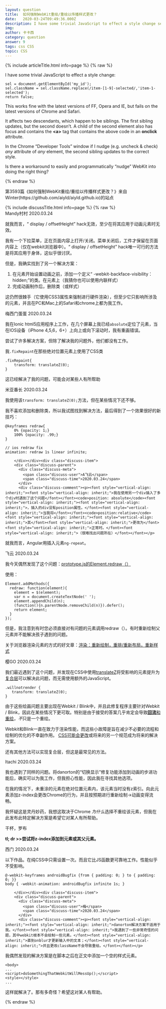 ```yaml
---
layout: question
title:  如何强制WebKit重绘/重绘以传播样式更改？
date:   2020-03-24T09:49:36.000Z
description: I have some trivial JavaScript to effect a style change sel = document.getE...
img: 
author: 卡卡西
category: question
answer: 9
tags: css CSS
topic: CSS
---
```

<div class="article-root">
  <div class="article">
    {% include articleTitle.html info=page %}
    {% raw %}
    <div class="article-content"><p>I have some trivial JavaScript to effect a style change:</p>

<pre><code>sel = document.getElementById('my_id');<font></font>
sel.className = sel.className.replace(/item-[1-9]-selected/,'item-1-selected');<font></font>
return false;<font></font>
</code></pre>

<p>This works fine with the latest versions of FF, Opera and IE, but fails on the latest versions of Chrome and Safari.</p>

<p>It affects two descendants, which happen to be siblings. The first sibling updates, but the second doesn’t. A child of the second element also has focus and contains the <strong>&lt;a&gt;</strong> tag that contains the above code in an <strong>onclick</strong> attribute.</p>

<p>In the Chrome “Developer Tools” window if I nudge (e.g. uncheck &amp; check) <em>any</em> attribute of <em>any</em> element, the second sibling updates to the correct style.</p>

<p>Is there a workaround to easily and programmatically “nudge” WebKit into doing the right thing?</p></div>
    {% endraw %}
  </div>
  <p class="winter_mark">第3593篇《如何强制WebKit重绘/重绘以传播样式更改？》来自Winter(https://github.com/aiyld/aiyld.github.io)的站点</p>
  <div class="discuss-wrapper">
    {% include discussTitle.html info=page %}
    {% raw %}
    <div class="discuss-list">
    <div class="discuss-item">
        <div class="discuss-parent">
          <div class="discuss-meta">
            <span class="discuss-user">Mandy村村</span>
            <span class="discuss-time">2020.03.24</span>
          </div>
          <div class="discuss-comment"><p><font style="vertical-align: inherit;"><font style="vertical-align: inherit;">就我而言，“ display / offsetHeight” hack无效，至少在将其应用于动画元素时无效。</font></font></p>

<p><font style="vertical-align: inherit;"><font style="vertical-align: inherit;">我有一个下拉菜单，正在页面内容上打开/关闭。</font><font style="vertical-align: inherit;">菜单关闭后，工件才保留在页面内容上（仅在webkit浏览器中）。</font><font style="vertical-align: inherit;">“ display / offsetHeight” hack唯一可行的方法是将其应用于身体，这似乎很讨厌。</font></font></p>

<p><font style="vertical-align: inherit;"><font style="vertical-align: inherit;">但是，我确实找到了另一个解决方案：</font></font></p>

<ol>
<li><font style="vertical-align: inherit;"><font style="vertical-align: inherit;">在元素开始设置动画之前，添加一个定义“ -webkit-backface-visibility：hidden;”的类。</font><font style="vertical-align: inherit;">在元素上（我猜你也可以使用内联样式）</font></font></li>
<li><font style="vertical-align: inherit;"><font style="vertical-align: inherit;">完成动画制作后，删除类（或样式）</font></font></li>
</ol>

<p><font style="vertical-align: inherit;"><font style="vertical-align: inherit;">这仍然很棘手（它使用CSS3属性来强制进行硬件渲染），但至少它只影响所涉及的元素，并且在PC和Mac上的Safari和chrome上都为我工作。</font></font></p></div>
        </div></div><div class="discuss-item">
        <div class="discuss-parent">
          <div class="discuss-meta">
            <span class="discuss-user">梅西门蛋蛋</span>
            <span class="discuss-time">2020.03.24</span>
          </div>
          <div class="discuss-comment"><p><font style="vertical-align: inherit;"><font style="vertical-align: inherit;">我在Ionic html5应用程序上工作，在几个屏幕上我已经</font></font><code>absolute</code><font style="vertical-align: inherit;"><font style="vertical-align: inherit;">定位了元素，当在IOS设备（iPhone 4,5,6，6+）上向上或向下滚动时，我有重画错误。</font></font></p>

<p><font style="vertical-align: inherit;"><font style="vertical-align: inherit;">尝试了许多解决方案，但除了解决我的问题外，他们都没有工作。</font></font></p>

<p><font style="vertical-align: inherit;"><font style="vertical-align: inherit;">我</font></font><code>.fixRepaint</code><font style="vertical-align: inherit;"><font style="vertical-align: inherit;">在那些绝对位置元素上</font><font style="vertical-align: inherit;">使用了CSS类</font></font></p>

<pre><code>.fixRepaint{<font></font>
    transform: translateZ(0);<font></font>
}<font></font>
</code></pre>

<p><font style="vertical-align: inherit;"><font style="vertical-align: inherit;">这已经解决了我的问题，可能会对某些人有所帮助 </font></font></p></div>
        </div></div><div class="discuss-item">
        <div class="discuss-parent">
          <div class="discuss-meta">
            <span class="discuss-user">米亚番长</span>
            <span class="discuss-time">2020.03.24</span>
          </div>
          <div class="discuss-comment"><p><font style="vertical-align: inherit;"><font style="vertical-align: inherit;">我使用该</font></font><code>transform: translateZ(0);</code><font style="vertical-align: inherit;"><font style="vertical-align: inherit;">方法，但在某些情况下还不够。</font></font></p>

<p><font style="vertical-align: inherit;"><font style="vertical-align: inherit;">我不喜欢添加和删除类，所以我试图找到解决方法，最后得到了一个效果很好的新技巧：</font></font></p>

<pre><code>@keyframes redraw{<font></font>
    0% {opacity: 1;}<font></font>
    100% {opacity: .99;}<font></font>
}<font></font>
<font></font>
// ios redraw fix<font></font>
animation: redraw 1s linear infinite;<font></font>
</code></pre></div>
        </div></div><div class="discuss-item">
        <div class="discuss-parent">
          <div class="discuss-meta">
            <span class="discuss-user">A飞云</span>
            <span class="discuss-time">2020.03.24</span>
          </div>
          <div class="discuss-comment"><p><font style="vertical-align: inherit;"><font style="vertical-align: inherit;">我在使用另一个div插入了多个div时遇到了这个问题</font></font><code>position: absolute</code><font style="vertical-align: inherit;"><font style="vertical-align: inherit;">，插入的div没有position属性。</font><font style="vertical-align: inherit;">当我将</font></font><code>position:relative</code><font style="vertical-align: inherit;"><font style="vertical-align: inherit;">其</font><font style="vertical-align: inherit;">更改为</font><font style="vertical-align: inherit;">正常时。</font><font style="vertical-align: inherit;">（很难找出问题所在）</font></font></p>

<p><font style="vertical-align: inherit;"><font style="vertical-align: inherit;">就我而言，Angular用插入元素</font></font><code>ng-repeat</code><font style="vertical-align: inherit;"><font style="vertical-align: inherit;">。</font></font></p></div>
        </div></div><div class="discuss-item">
        <div class="discuss-parent">
          <div class="discuss-meta">
            <span class="discuss-user">飞云</span>
            <span class="discuss-time">2020.03.24</span>
          </div>
          <div class="discuss-comment"><p><font style="vertical-align: inherit;"><font style="vertical-align: inherit;">我今天偶然发现了这个问题：</font></font><a href="http://ajaxian.com/archives/forcing-a-ui-redraw-from-javascript"><font style="vertical-align: inherit;"><font style="vertical-align: inherit;">prototype.js的Element.redraw（）</font></font></a></p>

<p><font style="vertical-align: inherit;"><font style="vertical-align: inherit;">使用： </font></font></p>

<pre><code>Element.addMethods({<font></font>
  redraw: function(element){<font></font>
    element = $(element);<font></font>
    var n = document.createTextNode(' ');<font></font>
    element.appendChild(n);<font></font>
    (function(){n.parentNode.removeChild(n)}).defer();<font></font>
    return element;<font></font>
  }<font></font>
});<font></font>
</code></pre>

<p><font style="vertical-align: inherit;"><font style="vertical-align: inherit;">但是，我注意到有时您必须直接对有问题的元素调用redraw（）。</font><font style="vertical-align: inherit;">有时重新绘制父元素并不能解决孩子遇到的问题。</font></font></p>

<p><font style="vertical-align: inherit;"><font style="vertical-align: inherit;">关于浏览器渲染元素的方式的好文章：</font></font><a href="http://www.phpied.com/rendering-repaint-reflowrelayout-restyle/"><font style="vertical-align: inherit;"><font style="vertical-align: inherit;">渲染：重新绘制，重排/重新布局，重新样式</font></font></a></p></div>
        </div></div><div class="discuss-item">
        <div class="discuss-parent">
          <div class="discuss-meta">
            <span class="discuss-user">樱GO</span>
            <span class="discuss-time">2020.03.24</span>
          </div>
          <div class="discuss-comment"><p><font style="vertical-align: inherit;"><font style="vertical-align: inherit;">我们最近遇到了这个</font><font style="vertical-align: inherit;">问题，并发现在CSS中</font><font style="vertical-align: inherit;">使用</font><a href="http://caniuse.com/#feat=transforms3d"><font style="vertical-align: inherit;">translateZ</font></a><font style="vertical-align: inherit;">将受影响的元素提升为</font></font><a href="http://www.html5rocks.com/en/tutorials/speed/layers/"><font style="vertical-align: inherit;"><font style="vertical-align: inherit;">复合层</font></font></a><font style="vertical-align: inherit;"><font style="vertical-align: inherit;">可以</font><font style="vertical-align: inherit;">解决此问题，而无需使用额外的JavaScript。</font></font><a href="http://caniuse.com/#feat=transforms3d"><font style="vertical-align: inherit;"></font></a><font style="vertical-align: inherit;"></font></p>

<pre><code>.willnotrender { <font></font>
   transform: translateZ(0); <font></font>
}<font></font>
</code></pre>

<p><font style="vertical-align: inherit;"><font style="vertical-align: inherit;">由于这些绘画问题主要出现在Webkit / Blink中，并且此修复程序主要针对Webkit / Blink，因此在某些情况下更可取。</font><font style="vertical-align: inherit;">特别是由于接受的答案几乎肯定会导致</font></font><a href="http://www.phpied.com/rendering-repaint-reflowrelayout-restyle/"><strong><font style="vertical-align: inherit;"><font style="vertical-align: inherit;">回流</font></font></strong><font style="vertical-align: inherit;"><font style="vertical-align: inherit;">和重绘</font></font></a><font style="vertical-align: inherit;"><font style="vertical-align: inherit;">，</font></font><em><font style="vertical-align: inherit;"><font style="vertical-align: inherit;">不</font></font></em><font style="vertical-align: inherit;"><font style="vertical-align: inherit;">只是一个重绘。</font></font></p>

<p><font style="vertical-align: inherit;"><font style="vertical-align: inherit;">Webkit和Blink一直在致力于渲染性能，而这些小故障是旨在减少不必要的流程和绘制的优化的不幸副作用。  </font></font><a href="http://caniuse.com/#feat=will-change"><font style="vertical-align: inherit;"><font style="vertical-align: inherit;">CSS可能会更改</font></font></a><font style="vertical-align: inherit;"><font style="vertical-align: inherit;">或将来的另一个规范成为将来的解决方案。</font></font></p>

<p><font style="vertical-align: inherit;"><font style="vertical-align: inherit;">还有其他方法可以实现复合层，但这是最常见的方法。</font></font></p></div>
        </div></div><div class="discuss-item">
        <div class="discuss-parent">
          <div class="discuss-meta">
            <span class="discuss-user">Itachi</span>
            <span class="discuss-time">2020.03.24</span>
          </div>
          <div class="discuss-comment"><p><font style="vertical-align: inherit;"><font style="vertical-align: inherit;">我也遇到了同样的问题。</font><font style="vertical-align: inherit;">将danorton的“切换显示”修复功能添加到动画的步进功能后，确实可以为我工作，但我担心性能，因此我在寻找其他选项。</font></font></p>

<p><font style="vertical-align: inherit;"><font style="vertical-align: inherit;">在我的情况下，未重涂的元素在绝对位置元素内，该元素当时没有z索引。</font><font style="vertical-align: inherit;">向此元素添加z-index会更改Chrome的行为，并且按预期进行重新绘制-&gt;动画变得流畅。</font></font></p>

<p><font style="vertical-align: inherit;"><font style="vertical-align: inherit;">我怀疑这是灵丹妙药，我想这取决于</font><font style="vertical-align: inherit;">Chrome </font></font><em><font style="vertical-align: inherit;"><font style="vertical-align: inherit;">为什么</font></font></em><font style="vertical-align: inherit;"><font style="vertical-align: inherit;">选择不重绘该元素，但我在此发布此特定解决方案是希望它对某人有所帮助。</font></font></p>

<p><font style="vertical-align: inherit;"><font style="vertical-align: inherit;">干杯，罗布</font></font></p>

<p><strong><font style="vertical-align: inherit;"><font style="vertical-align: inherit;">tl; dr &gt;&gt;尝试将z-index添加到元素或其父元素。</font></font></strong></p></div>
        </div></div><div class="discuss-item">
        <div class="discuss-parent">
          <div class="discuss-meta">
            <span class="discuss-user">西门</span>
            <span class="discuss-time">2020.03.24</span>
          </div>
          <div class="discuss-comment"><p><font style="vertical-align: inherit;"><font style="vertical-align: inherit;">以下作品。</font><font style="vertical-align: inherit;">在纯CSS中只需设置一次。</font><font style="vertical-align: inherit;">而且它比JS函数更可靠地工作。</font><font style="vertical-align: inherit;">性能似乎不受影响。</font></font></p>

<pre><code>@-webkit-keyframes androidBugfix {from { padding: 0; } to { padding: 0; }}<font></font>
body { -webkit-animation: androidBugfix infinite 1s; }<font></font>
</code></pre></div>
        </div></div><div class="discuss-item">
        <div class="discuss-parent">
          <div class="discuss-meta">
            <span class="discuss-user">梅</span>
            <span class="discuss-time">2020.03.24</span>
          </div>
          <div class="discuss-comment"><p><font style="vertical-align: inherit;"><font style="vertical-align: inherit;">danorton解决方案不适用于我。</font><font style="vertical-align: inherit;">我遇到了一些非常奇怪的问题，其中webkit根本不会绘制一些元素。</font><font style="vertical-align: inherit;">直到onblur才更新输入中的文本；</font><font style="vertical-align: inherit;">并且更改className不会导致重绘。</font></font></p>

<p><font style="vertical-align: inherit;"><font style="vertical-align: inherit;">我偶然发现的解决方案是在脚本之后在正文中添加一个空的样式元素。</font></font></p>

<pre><code>&lt;body&gt;<font></font>
...<font></font>
&lt;script&gt;doSomethingThatWebkitWillMessUp();&lt;/script&gt;<font></font>
&lt;style&gt;&lt;/style&gt;<font></font>
...<font></font>
</code></pre>

<p><font style="vertical-align: inherit;"><font style="vertical-align: inherit;">这样就解决了。</font><font style="vertical-align: inherit;">那有多奇怪？</font><font style="vertical-align: inherit;">希望这对某人有帮助。</font></font></p></div>
        </div></div>
    </div>
    {% endraw %}
  </div>
<div>
